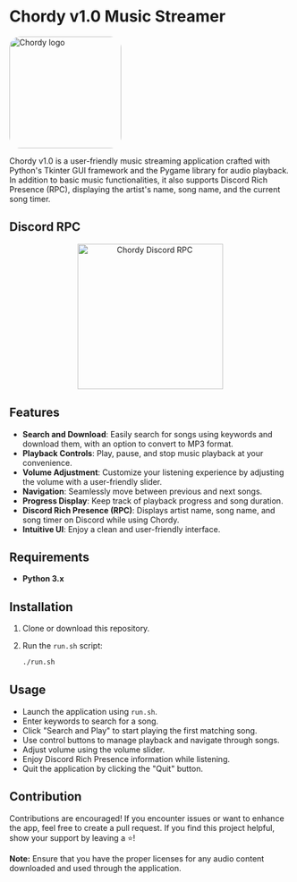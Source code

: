 # Chordy v1.0 Music Streamer

<p align="center">
  <div style="border-radius: 20px; overflow: hidden; display: inline-block;">
    <img src="https://media.discordapp.net/attachments/1058897998156922911/1146464180363350036/xudReaO.png?ex=655e1bf8&is=654ba6f8&hm=0c5c7b2ea62cc35396603059f7fc122e7f3fd9cb8689bac87a62557605989a68&=&width=676&height=676" alt="Chordy logo" width="200">
  </div>
</p>


Chordy v1.0 is a user-friendly music streaming application crafted with Python's Tkinter GUI framework and the Pygame library for audio playback. In addition to basic music functionalities, it also supports Discord Rich Presence (RPC), displaying the artist's name, song name, and the current song timer.

## Discord RPC

<p align="center">
  <img src="https://cdn.discordapp.com/attachments/551050418541821992/1174090698992128121/yyo.png?ex=6566542c&is=6553df2c&hm=07184cc57db89ab5344ed8080ad73b9416b667e13f43949fe8408b685b26db88" alt="Chordy Discord RPC" width="260">
</p>

## Features

- **Search and Download**: Easily search for songs using keywords and download them, with an option to convert to MP3 format.
- **Playback Controls**: Play, pause, and stop music playback at your convenience.
- **Volume Adjustment**: Customize your listening experience by adjusting the volume with a user-friendly slider.
- **Navigation**: Seamlessly move between previous and next songs.
- **Progress Display**: Keep track of playback progress and song duration.
- **Discord Rich Presence (RPC)**: Displays artist name, song name, and song timer on Discord while using Chordy.
- **Intuitive UI**: Enjoy a clean and user-friendly interface.

## Requirements

- **Python 3.x**

## Installation

1. Clone or download this repository.
2. Run the `run.sh` script:

   ```bash
   ./run.sh
   ```

## Usage

- Launch the application using `run.sh`.
- Enter keywords to search for a song.
- Click "Search and Play" to start playing the first matching song.
- Use control buttons to manage playback and navigate through songs.
- Adjust volume using the volume slider.
- Enjoy Discord Rich Presence information while listening.
- Quit the application by clicking the "Quit" button.

## Contribution

Contributions are encouraged! If you encounter issues or want to enhance the app, feel free to create a pull request. If you find this project helpful, show your support by leaving a ⭐️!

**Note:** Ensure that you have the proper licenses for any audio content downloaded and used through the application.
